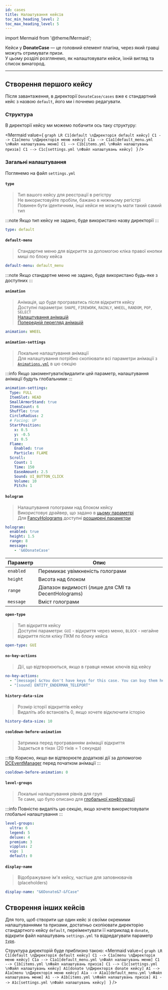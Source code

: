 ```yaml
---
id: cases
title: Налаштування кейсів
toc_min_heading_level: 2
toc_max_heading_level: 5
---
```


import Mermaid from '@theme/Mermaid';

Кейси у **DonateCase** — це головний елемент плагіна, через який гравці можуть отримувати призи.  
У цьому розділі розглянемо, як налаштовувати кейси, їхній вигляд та список винагород.

---

## Створення першого кейсу
Після завантаження, в директорії `DonateCase/cases` вже є стандартний кейс з назвою `default`, його ми і почнемо редагувати.

### Структура
В директорії кейсу ми можемо побачити ось таку структуру:

<Mermaid value={
`graph LR
  C1[default \nДиректорія default кейсу]
  C1 --> C1a[menu \nДиректорія меню кейсу]
  C1a --> C1a1[default_menu.yml \nФайл налаштувань меню]
  C1 --> C1b[items.yml \nФайл налаштувань призів]
  C1 --> C1c[settings.yml \nФайл налаштувань кейсу]
`
}
/>

### Загальні налаштування
Поглянемо на файл `settings.yml`

#### `type`
> Тип вашого кейсу для реєстрації в регістру\
> Не використовуйте пробіли, бажано в нижньому регістрі\
> Повинен бути ідентичним, інші кейси не можуть мати такий самий тип

:::note
Якщо тип кейсу не задано, буде використано назву директорії
:::

```yaml
type: default
```

#### `default-menu`
> Стандартне меню для відкриття за допомогою кліка правої кнопки миші по блоку кейса
```yaml
default-menu: default_menu
```

:::note
Якщо стандартне меню не задано, буде використано будь-яке з доступних
:::

#### `animation`
> Анімація, що буде програватись після відкриття кейсу\
> Доступні параметри: `SHAPE`, `FIREWORK`, `RAINLY`, `WHEEL`, `RANDOM`, `POP`, `SELECT`\
> [Налаштування анімацій](./animations)\
> [Попередній перегляд анімацій](../animations)

```yaml
animation: WHEEL
```

#### `animation-settings`
> Локальне налаштування анімації\
> Для налаштування потрібно скопіювати всі параметри анімації з [`Animations.yml`](./animations) в цю секцію

:::info
Якщо закоментувати/видалити цей параметр, налаштування анімації будуть глобальними
:::
```yaml
animation-settings:
  Type: FULL
  ItemSlot: HEAD
  SmallArmorStand: true
  ItemsCount: 6
  Shuffle: true
  CircleRadius: 2
  # Facing: UP
  StartPosition:
    x: 0.5
    y: -0.5
    z: 0.5
  Flame:
    Enabled: true
    Particle: FLAME
  Scroll:
    Count: 1
    Time: 150
    EaseAmount: 2.5
    Sound: UI_BUTTON_CLICK
    Volume: 10
    Pitch: 1
```

#### `hologram`
> Налаштування голограми над блоком кейсу\
> Використовує драйвер, що задано в [цьому параметрі](config#hologram-driver)\
> Для [FancyHolograms](https://hangar.papermc.io/Oliver/FancyHolograms) доступні [розширені параметри](../holograms#display-entity-1194)

```yaml
hologram:
  enabled: true
  height: 1.5
  range: 8
  message:
    - '&6DonateCase'
```

| Параметр     | Опис                                 |
| ------------ | ------------------------------------ |
| `enabled`    | Перемикає увімкненість голограми     |
| `height`     | Висота над блоком                    |
| `range`      | Діапазон видимості (лише для CMI та DecentHolograms)             |
| `message`    | Вміст голограми                      |

#### `open-type`
> Тип відкриття кейсу\
> Доступні параметри: `GUI` - відкриття через меню, `BLOCK` - негайне відкриття після кліку ПКМ по блоку кейса
```yaml
open-type: GUI
```

#### `no-key-actions`
> Дії, що відтворюються, якщо в гравця немає ключів від кейсу
```yaml
no-key-actions:
  - "[message] &cYou don't have keys for this case. You can buy them here >>> &6www.jodex.xyz"
  - "[sound] ENTITY_ENDERMAN_TELEPORT"
```

#### `history-data-size`
> Розмір історії відкриттів кейсу\
> Видаліть або встановіть 0, якщо хочете відключити історію
```yaml
history-data-size: 10
```

#### `cooldown-before-animation`
> Затримка перед програванням анімації відкриття\
> Задається в тіках (20 тіків = 1 секунда)

:::tip
Корисно, якщо ви відтворюєте додаткові дії за допомогою [DCEventManager](../Addons/dc-event-manager) перед початком анімації
:::
```yaml
cooldown-before-animation: 0
```

#### `level-groups`
> Локальні налаштування рівнів для груп\
> Те саме, що було описано для [глобальної конфігурації](./config#level-groups)

:::info
Повністю видаліть цю секцію, якщо хочете використовувати глобальні налаштування
:::

```yaml
level-groups:
  ultra: 6
  legend: 5
  deluxe: 4
  premium: 3
  vipplus: 2
  vip: 1
  default: 0
```

#### `display-name`
> Відображуване ім'я кейсу, частіше для заповнювачів (placeholders)
```yaml
display-name: "&6Donate&7-&fCase"
```

## Створення інших кейсів

Для того, щоб створити ще один кейс зі своїми окремими налаштуваннями та призами, достатньо скопіювати директорію стандартного кейсу `default`, переіментувати її наприклад в `donate`, відкрити файл налаштувань `settings.yml` та відредагувати параметр [`type`](#type).

Структура директорій буде приблизно такою:
<Mermaid value={
`graph LR
  C1[default \nДиректорія default кейсу]
  C1 --> C1a[menu \nДиректорія меню кейсу]
  C1a --> C1a1[default_menu.yml \nФайл налаштувань меню]
  C1 --> C1b[items.yml \nФайл налаштувань призів]
  C1 --> C1c[settings.yml \nФайл налаштувань кейсу]
  A1[donate \nДиректорія donate кейсу]
  A1 --> A1a[menu \nДиректорія меню кейсу]
  A1a --> A1a1[default_menu.yml \nФайл налаштувань меню]
  A1 --> A1b[items.yml \nФайл налаштувань призів]
  A1 --> A1c[settings.yml \nФайл налаштувань кейсу]
`
}
/>